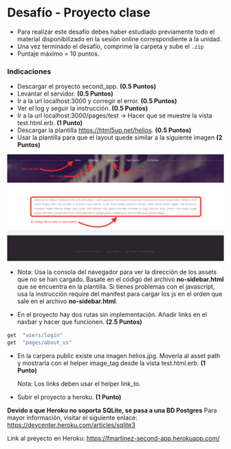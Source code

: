 # Desafío - Proyecto clase  

- Para realizar este desafío debes haber estudiado previamente todo el material disponibilizado en la sesión online correspondiente a la unidad.
- Una vez terminado el desafío, comprime la carpeta y sube el `.zip`
- Puntaje máximo = 10 puntos.
 
### Indicaciones  
- Descargar el proyecto second_app. __(0.5 Puntos)__
- Levantar el servidor. __(0.5 Puntos)__
- Ir a la url localhost:3000 y corregir el error. __(0.5 Puntos)__
- Ver el log y seguir la instrucción. __(0.5 Puntos)__
- Ir a la url localhost:3000/pages/test -> Hacer que se muestre la vista test.html.erb. __(1 Punto)__
- Descargar la plantilla https://html5up.net/helios.  __(0.5 Puntos)__
- Usar la plantilla para que el layout quede similar a la siguiente imagen __(2 Puntos)__
<p align="center">
  <img src="https://github.com/Felipe-M-dev/proyecto_clase/blob/main/app/assets/images/example.png">
</p> 
 
- Nota: Usa la consola del navegador para ver la dirección de los assets que no se han cargado. Basate en el código del archivo __no-sidebar.html__ que  se  encuentra  en  la plantilla. Si tienes problemas con el javascript, usa la instrucción require del manifest para cargar los js en el orden que sale en el archivo __no-sidebar.html__.

- En el proyecto hay dos rutas sin implementación. Añadir links en el navbar y hacer que funcionen. __(2.5 Puntos)__
```Ruby
get  "users/login"
get  "pages/about_us"
```
- En  la  carpera  public  existe  una  imagen  helios.jpg.  Moverla  al  asset  path  y  mostrarla  con  el  helper image_tag desde la vista test.html.erb. __(1 Punto)__

  Nota: Los links deben usar el helper link_to.
- Subir el proyecto a heroku. __(1 Punto)__

__Devido a que Heroku no soporta SQLite, se pasa a una BD Postgres__
Para mayor información, visitar el siguiente enlace: https://devcenter.heroku.com/articles/sqlite3

Link al preyecto en Heroku: https://fmartinez-second-app.herokuapp.com/
